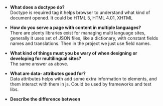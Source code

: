 * **What does a doctype do?**   
  Doctype is required tag it helps browser to understand what kind of document opened. It could be HTML 5, HTML 4.01, XHTML
* **How do you serve a page with content in multiple languages?**  
  There are plenty libraries exist for managing multi language sites, generally it uses set of JSON files, like a dictionary, with constant fields names
  and translations. Then in the project we just use field names.
* **What kind of things must you be wary of when designing or developing for multilingual sites?**   
  The same answer as above. 
* **What are data- attributes good for?**  
  Data attributes helps with add some extra information to elements, and them interact with them in js.
  Could be used by frameworks and test libs. 
* **Describe the difference between <script>, <script async> and <script defer>.**   
    * <script> loaded synchronously and block page parsing until the script will be downloaded and executed.    
    * <script async> didn't stop html parsing but it does during js execution.   
    * <script defer> didn't stop html parsing and execution after html parsing finished, and it also saved the scripts queue.      
* **Why is it generally a good idea to position CSS `<link>`s between `<head></head>` and JS `<script>`s just before `</body>`? Do you know any exceptions?**.  

  <script defer> could be placed on top of document. 
* **What is progressive rendering?**   
    Progressive rendering is the name given to techniques used to render content for display as quickly as possible.
    General idea is sending data by chunks, prioritize visible part of interface. Using SSR, lazy load. 
* **Why you would use a `srcset` attribute in an image tag? Explain the process the browser uses when evaluating the content of this attribute.**   
    One or more strings separated by commas, indicating possible image sources for the user agent to use. It use screen size
    
